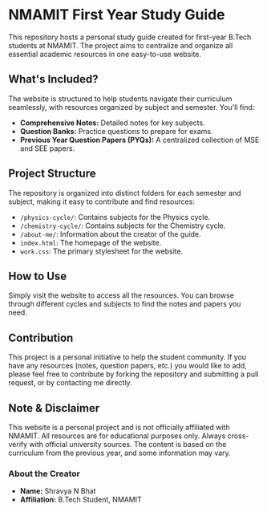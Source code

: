 # NMAMIT First Year Study Guide

This repository hosts a personal study guide created for first-year B.Tech students at NMAMIT. The project aims to centralize and organize all essential academic resources in one easy-to-use website.

## What's Included?

The website is structured to help students navigate their curriculum seamlessly, with resources organized by subject and semester. You'll find:

-   **Comprehensive Notes:** Detailed notes for key subjects.
-   **Question Banks:** Practice questions to prepare for exams.
-   **Previous Year Question Papers (PYQs):** A centralized collection of MSE and SEE papers.

## Project Structure

The repository is organized into distinct folders for each semester and subject, making it easy to contribute and find resources:

-   `/physics-cycle/`: Contains subjects for the Physics cycle.
-   `/chemistry-cycle/`: Contains subjects for the Chemistry cycle.
-   `/about-me/`: Information about the creator of the guide.
-   `index.html`: The homepage of the website.
-   `work.css`: The primary stylesheet for the website.

## How to Use

Simply visit the website to access all the resources. You can browse through different cycles and subjects to find the notes and papers you need.

## Contribution

This project is a personal initiative to help the student community. If you have any resources (notes, question papers, etc.) you would like to add, please feel free to contribute by forking the repository and submitting a pull request, or by contacting me directly.

## Note & Disclaimer

This website is a personal project and is not officially affiliated with NMAMIT. All resources are for educational purposes only. Always cross-verify with official university sources. The content is based on the curriculum from the previous year, and some information may vary.

### **About the Creator**

-   **Name:** Shravya N Bhat
-   **Affiliation:** B.Tech Student, NMAMIT
